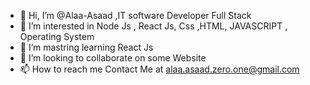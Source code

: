 - 👋 Hi, I’m @Alaa-Asaad ,IT software Developer Full Stack  
- 👀 I’m interested in Node Js , React Js, Css ,HTML, JAVASCRIPT , Operating System 
- 🌱 I’m mastring learning React Js
- 💞️ I’m looking to collaborate on some Website 
- 📫 How to reach me Contact Me at alaa.asaad.zero.one@gmail.com

<!---
Alaa-Asaad/Alaa-Asaad is a ✨ special ✨ repository because its `README.md` (this file) appears on your GitHub profile.
You can click the Preview link to take a look at your changes.
--->
